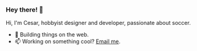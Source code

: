 ### Hey there! 👋


Hi, I'm Cesar, hobbyist designer and developer, passionate about soccer.

- 🔭 Building things on the web.
- 📫 Working on something cool? [Email me](mailto:chesargs@gmail.com).
